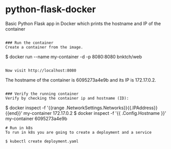 # python-flask-docker
Basic Python Flask app in Docker which prints the hostname and IP of the container


```

### Run the container
Create a container from the image.
```
$ docker run --name my-container -d -p 8080:8080 bnktch/web
```

Now visit http://localhost:8080
```
 The hostname of the container is 6095273a4e9b and its IP is 172.17.0.2. 
```

### Verify the running container
Verify by checking the container ip and hostname (ID):
```
$ docker inspect -f '{{range .NetworkSettings.Networks}}{{.IPAddress}}{{end}}' my-container
172.17.0.2
$ docker inspect -f '{{ .Config.Hostname }}' my-container
6095273a4e9b
```
# Run in k8s
To run in k8s you are going to create a deployment and a service

$ kubectl create deployment.yaml


